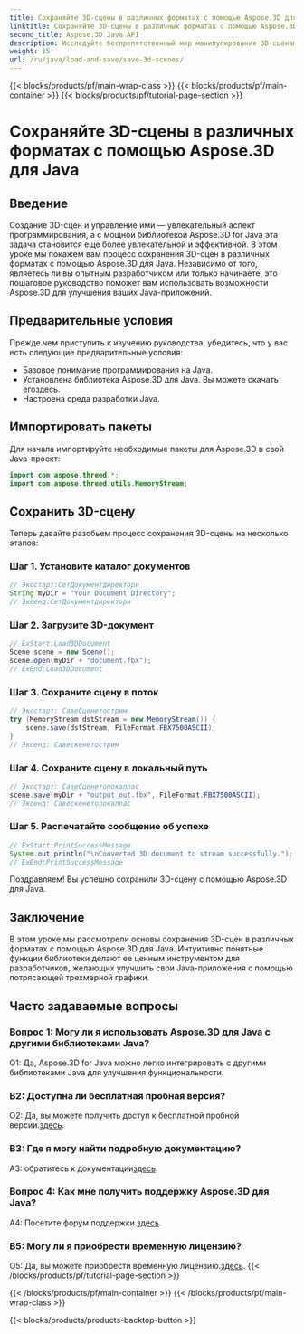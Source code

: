 ```yaml
---
title: Сохраняйте 3D-сцены в различных форматах с помощью Aspose.3D для Java
linktitle: Сохраняйте 3D-сцены в различных форматах с помощью Aspose.3D для Java
second_title: Aspose.3D Java API
description: Исследуйте беспрепятственный мир манипулирования 3D-сценами на Java с помощью Aspose.3D. Научитесь легко сохранять сцены в различных форматах.
weight: 15
url: /ru/java/load-and-save/save-3d-scenes/
---
```


{{< blocks/products/pf/main-wrap-class >}}
{{< blocks/products/pf/main-container >}}
{{< blocks/products/pf/tutorial-page-section >}}

# Сохраняйте 3D-сцены в различных форматах с помощью Aspose.3D для Java

## Введение

Создание 3D-сцен и управление ими — увлекательный аспект программирования, а с мощной библиотекой Aspose.3D for Java эта задача становится еще более увлекательной и эффективной. В этом уроке мы покажем вам процесс сохранения 3D-сцен в различных форматах с помощью Aspose.3D для Java. Независимо от того, являетесь ли вы опытным разработчиком или только начинаете, это пошаговое руководство поможет вам использовать возможности Aspose.3D для улучшения ваших Java-приложений.

## Предварительные условия

Прежде чем приступить к изучению руководства, убедитесь, что у вас есть следующие предварительные условия:

- Базовое понимание программирования на Java.
-  Установлена библиотека Aspose.3D для Java. Вы можете скачать его[здесь](https://releases.aspose.com/3d/java/).
- Настроена среда разработки Java.

## Импортировать пакеты

Для начала импортируйте необходимые пакеты для Aspose.3D в свой Java-проект:

```java
import com.aspose.threed.*;
import com.aspose.threed.utils.MemoryStream;

```

## Сохранить 3D-сцену

Теперь давайте разобьем процесс сохранения 3D-сцены на несколько этапов:

### Шаг 1. Установите каталог документов

```java
// Эксстарт:СетДокументдиректори
String myDir = "Your Document Directory";
// Эксенд:СетДокументдиректори
```

### Шаг 2. Загрузите 3D-документ

```java
// ExStart:Load3DDocument
Scene scene = new Scene();
scene.open(myDir + "document.fbx");
// ExEnd:Load3DDocument
```

### Шаг 3. Сохраните сцену в поток

```java
// Эксстарт: СавеСценетострим
try (MemoryStream dstStream = new MemoryStream()) {
    scene.save(dstStream, FileFormat.FBX7500ASCII);
}
// Эксенд: Савескенетострим
```

### Шаг 4. Сохраните сцену в локальный путь

```java
// Эксстарт: СавеСценетолокалпас
scene.save(myDir + "output_out.fbx", FileFormat.FBX7500ASCII);
// Эксенд: Савескенетолокалпас
```

### Шаг 5. Распечатайте сообщение об успехе

```java
// ExStart:PrintSuccessMessage
System.out.println("\nConverted 3D document to stream successfully.");
// ExEnd:PrintSuccessMessage
```

Поздравляем! Вы успешно сохранили 3D-сцену с помощью Aspose.3D для Java.

## Заключение

В этом уроке мы рассмотрели основы сохранения 3D-сцен в различных форматах с помощью Aspose.3D для Java. Интуитивно понятные функции библиотеки делают ее ценным инструментом для разработчиков, желающих улучшить свои Java-приложения с помощью потрясающей трехмерной графики.

## Часто задаваемые вопросы

### Вопрос 1: Могу ли я использовать Aspose.3D для Java с другими библиотеками Java?

О1: Да, Aspose.3D for Java можно легко интегрировать с другими библиотеками Java для улучшения функциональности.

### В2: Доступна ли бесплатная пробная версия?

 О2: Да, вы можете получить доступ к бесплатной пробной версии.[здесь](https://releases.aspose.com/).

### В3: Где я могу найти подробную документацию?

A3: обратитесь к документации[здесь](https://reference.aspose.com/3d/java/).

### Вопрос 4: Как мне получить поддержку Aspose.3D для Java?

 A4: Посетите форум поддержки.[здесь](https://forum.aspose.com/c/3d/18).

### В5: Могу ли я приобрести временную лицензию?

 О5: Да, вы можете приобрести временную лицензию.[здесь](https://purchase.aspose.com/temporary-license/).
{{< /blocks/products/pf/tutorial-page-section >}}

{{< /blocks/products/pf/main-container >}}
{{< /blocks/products/pf/main-wrap-class >}}

{{< blocks/products/products-backtop-button >}}
